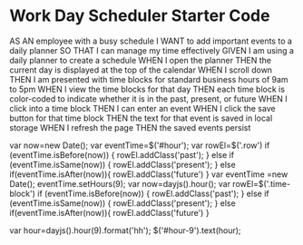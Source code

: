 # Work Day Scheduler Starter Code
AS AN employee with a busy schedule
I WANT to add important events to a daily planner
SO THAT I can manage my time effectively
GIVEN I am using a daily planner to create a schedule
WHEN I open the planner
THEN the current day is displayed at the top of the calendar
WHEN I scroll down
THEN I am presented with time blocks for standard business hours of 9am to 5pm
WHEN I view the time blocks for that day
THEN each time block is color-coded to indicate whether it is in the past, present, or future
WHEN I click into a time block
THEN I can enter an event
WHEN I click the save button for that time block
THEN the text for that event is saved in local storage
WHEN I refresh the page
THEN the saved events persist

var now=new Date();
  var eventTime=$('#hour');
  var rowEl=$('.row')
  if (eventTime.isBefore(now)) {
    rowEl.addClass('past');
  } else if (eventTime.isSame(now)) {
    rowEl.addClass('present');
  } else if(eventTime.isAfter(now)){
    rowEl.addClass('future')
  }
  var eventTime =new Date();
eventTime.setHours(9);
var now=dayjs().hour();
  var rowEl=$('.time-block')
  if (eventTime.isBefore(now)) {
    rowEl.addClass('past');
  } else if (eventTime.isSame(now)) {
    rowEl.addClass('present');
  } else if(eventTime.isAfter(now)){
    rowEl.addClass('future')
  }

  var hour=dayjs().hour(9).format('hh');
$('#hour-9').text(hour);